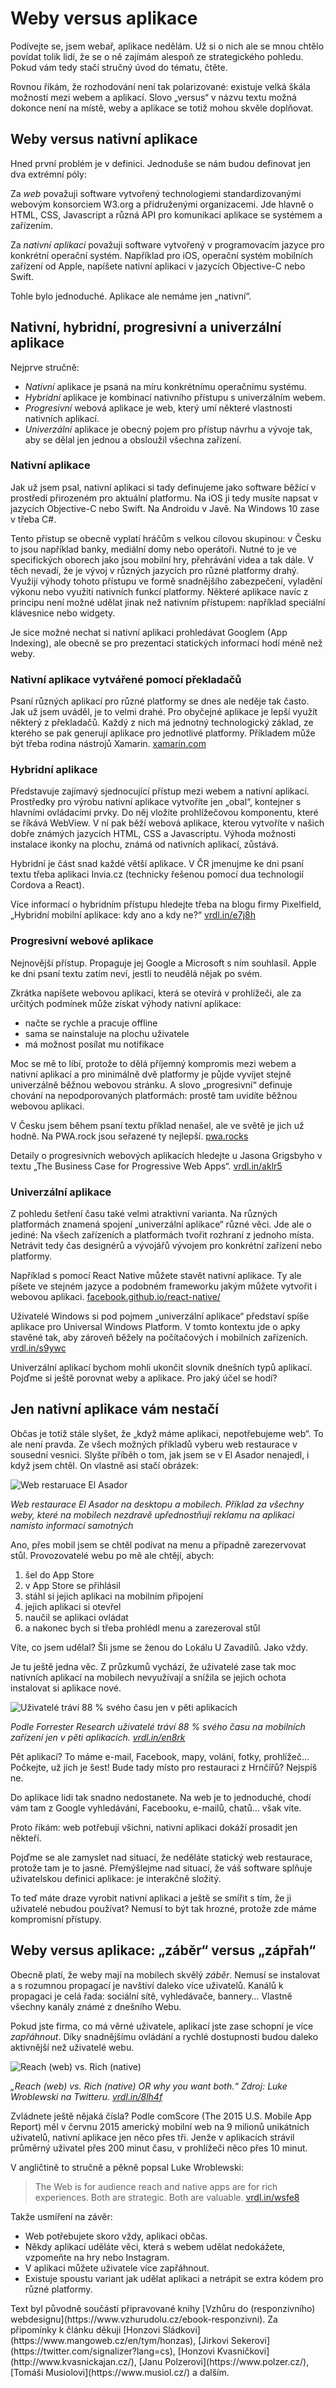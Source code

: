 # Weby versus aplikace 

Podívejte se, jsem webař, aplikace nedělám. Už si o nich ale se mnou chtělo povídat tolik lidí, že se o ně zajímám alespoň ze strategického pohledu. Pokud vám tedy stačí stručný úvod do tématu, čtěte.

<!-- AdSnippet -->

Rovnou říkám, že rozhodování není tak polarizované: existuje velká škála možností mezi webem a aplikací. Slovo „versus“ v názvu textu možná dokonce není na místě, weby a aplikace se totiž mohou skvěle doplňovat.


## Weby versus nativní aplikace

Hned první problém je v definici. Jednoduše se nám budou definovat jen dva extrémní póly:

Za *web* považuji software vytvořený technologiemi standardizovanými webovým konsorciem W3.org a přidruženými organizacemi. Jde hlavně o HTML, CSS, Javascript a různá API pro komunikaci aplikace se systémem a zařízením. 

Za *nativní aplikaci* považuji software vytvořený v programovacím jazyce pro konkrétní operační systém. Například pro iOS, operační systém mobilních zařízení od Apple, napíšete nativní aplikaci v jazycích Objective-C nebo Swift.

Tohle bylo jednoduché. Aplikace ale nemáme jen „nativní“.


## Nativní, hybridní, progresivní a univerzální aplikace

Nejprve stručně:

- *Nativní* aplikace je psaná na míru konkrétnímu operačnímu systému.
- *Hybridní* aplikace je kombinací nativního přístupu s univerzálním webem.
- *Progresivní* webová aplikace je web, který umí některé vlastnosti nativních aplikací.
- *Univerzální* aplikace je obecný pojem pro přístup návrhu a vývoje tak, aby se dělal jen jednou a obsloužil všechna zařízení.

### Nativní aplikace

Jak už jsem psal, nativní aplikaci si tady definujeme jako software běžící v prostředí přirozeném pro aktuální platformu. Na iOS ji tedy musíte napsat v jazycích Objective-C nebo Swift. Na Androidu v Javě. Na Windows 10 zase v třeba C#.

Tento přístup se obecně vyplatí hráčům s velkou cílovou skupinou: v Česku to jsou například banky, mediální domy nebo operátoři. Nutné to je ve specifických oborech jako jsou mobilní hry, přehrávání videa a tak dále. V těch nevadí, že je vývoj v různých jazycích pro různé platformy drahý. Využijí výhody tohoto přístupu ve formě snadnějšího zabezpečení, vyladění výkonu nebo využití nativních funkcí platformy. Některé aplikace navíc z principu není možné udělat jinak než nativním přístupem: například speciální klávesnice nebo widgety.

Je sice možné nechat si nativní aplikaci prohledávat Googlem (App Indexing), ale obecně se pro prezentaci statických informací hodí méně než weby.

### Nativní aplikace vytvářené pomocí překladačů

Psaní různých aplikací pro různé platformy se dnes ale neděje tak často. Jak už jsem uváděl, je to velmi drahé. Pro obyčejné aplikace je lepší využít některý z překladačů. Každý z nich má jednotný technologický základ, ze kterého se pak generují aplikace pro jednotlivé platformy. Příkladem může být třeba rodina nástrojů Xamarin. [xamarin.com](https://www.xamarin.com/)

### Hybridní aplikace

Představuje zajímavý sjednocující přístup mezi webem a nativní aplikací. Prostředky pro výrobu nativní aplikace vytvoříte jen „obal“, kontejner s hlavními ovládacími prvky. Do něj vložíte prohlížečovou komponentu, které se říkává WebView. V ní pak běží webová aplikace, kterou vytvoříte v našich dobře známých jazycích HTML, CSS a Javascriptu. Výhoda možnosti instalace ikonky na plochu, známá od nativních aplikací, zůstává.

Hybridní je část snad každé větší aplikace. V ČR jmenujme ke dni psaní textu třeba aplikaci Invia.cz (technicky řešenou pomocí dua technologií Cordova a React).

Více informací o hybridním přístupu hledejte třeba na blogu firmy Pixelfield, „Hybridní mobilní aplikace: kdy ano a kdy ne?“ [vrdl.in/e7j8h](https://pixelfield.cz/blog/hybridni-mobilni-aplikace-kdy-ano-a-kdy-ne/)

### Progresivní webové aplikace

Nejnovější přístup. Propaguje jej Google a Microsoft s ním souhlasil. Apple ke dni psaní textu zatím neví, jestli to neudělá nějak po svém. 

Zkrátka napíšete webovou aplikaci, která se otevírá v prohlížeči, ale za určitých podmínek může získat výhody nativní aplikace:

* načte se rychle a pracuje offline
* sama se nainstaluje na plochu uživatele
* má možnost posílat mu notifikace 

Moc se mě to líbí, protože to dělá příjemný kompromis mezi webem a nativní aplikací a pro minimálně dvě platformy je půjde vyvíjet stejně univerzálně běžnou webovou stránku. A slovo „progresivní“ definuje chování na nepodporovaných platformách: prostě tam uvidíte běžnou webovou aplikaci.

V Česku jsem během psaní textu příklad nenašel, ale ve světě je jich už hodně. Na PWA.rock jsou seřazené ty nejlepší. [pwa.rocks](https://pwa.rocks/)

Detaily o progresivních webových aplikacích hledejte u Jasona Grigsbyho v textu „The Business Case for Progressive Web Apps“. [vrdl.in/aklr5](https://cloudfour.com/thinks/the-business-case-for-progressive-web-apps/)

### Univerzální aplikace

Z pohledu šetření času také velmi atraktivní varianta. Na různých platformách znamená spojení „univerzální aplikace“ různé věci. Jde ale o jediné: Na všech zařízeních a platformách tvořit rozhraní z jednoho místa. Netrávit tedy čas designérů a vývojářů vývojem pro konkrétní zařízení nebo platformy.

Například s pomocí React Native můžete stavět nativní aplikace. Ty ale píšete ve stejném jazyce a podobném frameworku jakým můžete vytvořit i webovou aplikaci. [facebook.github.io/react-native/](https://facebook.github.io/react-native/)

Uživatelé Windows si pod pojmem „univerzální aplikace“ představí spíše aplikace pro Universal Windows Platform. V tomto kontextu jde o apky stavěné tak, aby zároveň běžely na počítačových i mobilních zařízeních. [vrdl.in/s9ywc](https://wmmania.cz/clanek/univerzalni-aplikace-pro-windows/)

<!-- AdSnippet -->

Univerzální aplikací bychom mohli ukončit slovník dnešních typů aplikací. Pojďme si ještě porovnat weby a aplikace. Pro jaký účel se hodí? 


## Jen nativní aplikace vám nestačí

Občas je totiž stále slyšet, že „když máme aplikaci, nepotřebujeme web“. To ale není pravda. Ze všech možných příkladů vyberu web restaurace v sousední vesnici. Slyšte příběh o tom, jak jsem se v El Asador nenajedl, i když jsem chtěl. On vlastně asi stačí obrázek:

![Web restaruace El Asador](dist/images/original/vdwd/el-asador.png)

*Web restaurace El Asador na desktopu a mobilech. Příklad za všechny weby, které na mobilech nezdravě upřednostňují reklamu na aplikaci namísto informací samotných*

Ano, přes mobil jsem se chtěl podívat na menu a případně zarezervovat stůl. Provozovatelé webu po mě ale chtějí, abych:

1. šel do App Store
2. v App Store se přihlásil
3. stáhl si jejich aplikaci na mobilním připojení
4. jejich aplikaci si otevřel
5. naučil se aplikaci ovládat
6. a nakonec bych si třeba prohlédl menu a zarezeroval stůl

Víte, co jsem udělal? Šli jsme se ženou do Lokálu U Zavadilů. Jako vždy.

Je tu ještě jedna věc. Z průzkumů vychází, že uživatelé zase tak moc nativních aplikací na mobilech nevyužívají a snížila se jejich ochota instalovat si aplikace nové.

![Uživatelé tráví 88 % svého času jen v pěti aplikacích](dist/images/original/vdwd/forrester-cas.png)

*Podle Forrester Research uživatelé tráví 88 % svého času na mobilních zařízení jen v pěti aplikacích. [vrdl.in/en8rk](http://blogs.forrester.com/nicole_dvorak/16-01-28-data_digest_just_a_handful_of_apps_account_for_nearly_all_app_time_on_smartphones)*

Pět aplikací? To máme e-mail, Facebook, mapy, volání, fotky, prohlížeč… Počkejte, už jich je šest! Bude tady místo pro restauraci z Hrnčířů? Nejspíš ne. 

Do aplikace lidi tak snadno nedostanete. Na web je to jednoduché, chodí vám tam z Google vyhledávání, Facebooku, e-mailů, chatů… však víte. 

Proto říkám: web potřebují všichni, nativní aplikaci dokáží prosadit jen někteří.

Pojďme se ale zamyslet nad situací, že neděláte statický web restaurace, protože tam je to jasné. Přemýšlejme nad situací, že váš software splňuje uživatelskou definici aplikace: je interakčně složitý. 

<!-- AdSnippet -->

To teď máte draze vyrobit nativní aplikaci a ještě se smířit s tím, že ji uživatelé nebudou používat? Nemusí to být tak hrozné, protože zde máme kompromisní přístupy.




## Weby versus aplikace: „záběr“ versus „zápřah“

Obecně platí, že weby mají na mobilech skvělý *záběr*. Nemusí se instalovat a s rozumnou propagací je navštíví daleko více uživatelů. Kanálů k propagaci je celá řada: sociální sítě, vyhledávače, bannery… Vlastně všechny kanály známé z dnešního Webu.

Pokud jste firma, co má věrné uživatele, aplikací jste zase schopní je více *zapřáhnout*. Díky snadnějšímu ovládání a rychlé dostupnosti budou daleko aktivnější než uživatelé webu. 

![Reach (web) vs. Rich (native)](dist/images/original/vdwd/lukew-reach-rich.png)

*„Reach (web) vs. Rich (native) OR why you want both.“ Zdroj: Luke Wroblewski na Twitteru. [vrdl.in/8lh4f](https://twitter.com/lukew/status/649255909420503041)*

Zvládnete ještě nějaká čísla? Podle comScore (The 2015 U.S. Mobile App Report) měl v červnu 2015 americký mobilní web na 9 milionů unikátních uživatelů, nativní aplikace jen něco přes tři. Jenže v aplikacích strávil průměrný uživatel přes 200 minut času, v prohlížeči něco přes 10 minut.

V angličtině to stručně a pěkně popsal Luke Wroblewski: 

> The Web is for audience reach and native apps are for rich experiences. Both are strategic. Both are valuable. [vrdl.in/wsfe8](http://www.lukew.com/ff/entry.asp?1954)

Takže usmíření na závěr: 

- Web potřebujete skoro vždy, aplikaci občas. 
- Někdy aplikací uděláte věci, která s webem udělat nedokážete, vzpomeňte na hry nebo Instagram. 
- V aplikaci můžete uživatele více zapřáhnout. 
- Existuje spoustu variant jak udělat aplikaci a netrápit se extra kódem pro různé platformy.

<div class="text-small" markdown="1">
  Text byl původně součástí připravované knihy [Vzhůru do (responzivního) webdesignu](https://www.vzhurudolu.cz/ebook-responzivni). Za připomínky k článku děkuji [Honzovi Sládkovi](https://www.mangoweb.cz/en/tym/honzas), [Jirkovi Sekerovi](https://twitter.com/signalizer?lang=cs), [Honzovi Kvasničkovi](http://www.kvasnickajan.cz/), [Janu Polzerovi](https://www.polzer.cz/), [Tomáši Musiolovi](https://www.musiol.cz/) a dalším.
</div>
